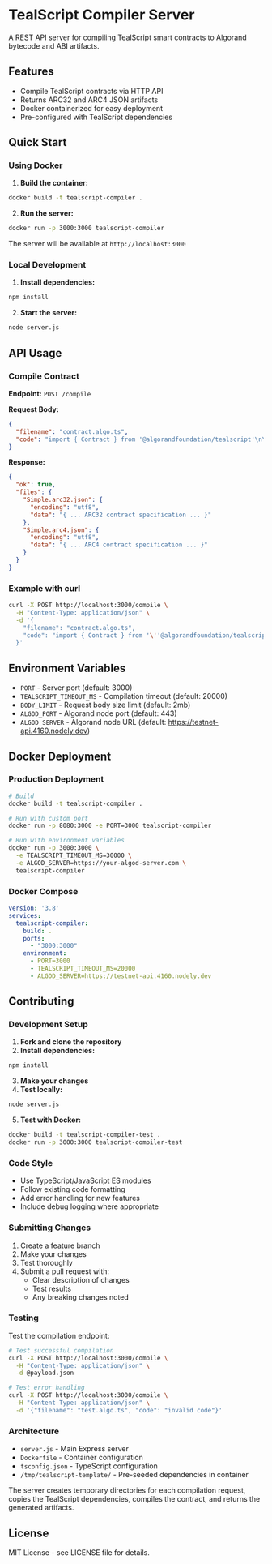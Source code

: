 # TealScript Compiler Server

A REST API server for compiling TealScript smart contracts to Algorand bytecode and ABI artifacts.

## Features

- Compile TealScript contracts via HTTP API
- Returns ARC32 and ARC4 JSON artifacts
- Docker containerized for easy deployment
- Pre-configured with TealScript dependencies

## Quick Start

### Using Docker

1. **Build the container:**
```bash
docker build -t tealscript-compiler .
```

2. **Run the server:**
```bash
docker run -p 3000:3000 tealscript-compiler
```

The server will be available at `http://localhost:3000`

### Local Development

1. **Install dependencies:**
```bash
npm install
```

2. **Start the server:**
```bash
node server.js
```

## API Usage

### Compile Contract

**Endpoint:** `POST /compile`

**Request Body:**
```json
{
  "filename": "contract.algo.ts",
  "code": "import { Contract } from '@algorandfoundation/tealscript'\n\nexport default class Simple extends Contract {\n  counter = GlobalStateKey<uint64>({ key: 'counter' });\n\n  incr(i: uint64): void {\n    this.counter.value = this.counter.value + i;\n  }\n}"
}
```

**Response:**
```json
{
  "ok": true,
  "files": {
    "Simple.arc32.json": {
      "encoding": "utf8",
      "data": "{ ... ARC32 contract specification ... }"
    },
    "Simple.arc4.json": {
      "encoding": "utf8", 
      "data": "{ ... ARC4 contract specification ... }"
    }
  }
}
```

### Example with curl

```bash
curl -X POST http://localhost:3000/compile \
  -H "Content-Type: application/json" \
  -d '{
    "filename": "contract.algo.ts",
    "code": "import { Contract } from '\''@algorandfoundation/tealscript'\''\n\nexport default class Simple extends Contract {\n  counter = GlobalStateKey<uint64>({ key: '\''counter'\'' });\n\n  incr(i: uint64): void {\n    this.counter.value = this.counter.value + i;\n  }\n}"
  }'
```

## Environment Variables

- `PORT` - Server port (default: 3000)
- `TEALSCRIPT_TIMEOUT_MS` - Compilation timeout (default: 20000)
- `BODY_LIMIT` - Request body size limit (default: 2mb)
- `ALGOD_PORT` - Algorand node port (default: 443)
- `ALGOD_SERVER` - Algorand node URL (default: https://testnet-api.4160.nodely.dev)

## Docker Deployment

### Production Deployment

```bash
# Build
docker build -t tealscript-compiler .

# Run with custom port
docker run -p 8080:3000 -e PORT=3000 tealscript-compiler

# Run with environment variables
docker run -p 3000:3000 \
  -e TEALSCRIPT_TIMEOUT_MS=30000 \
  -e ALGOD_SERVER=https://your-algod-server.com \
  tealscript-compiler
```

### Docker Compose

```yaml
version: '3.8'
services:
  tealscript-compiler:
    build: .
    ports:
      - "3000:3000"
    environment:
      - PORT=3000
      - TEALSCRIPT_TIMEOUT_MS=20000
      - ALGOD_SERVER=https://testnet-api.4160.nodely.dev
```

## Contributing

### Development Setup

1. **Fork and clone the repository**
2. **Install dependencies:**
```bash
npm install
```

3. **Make your changes**
4. **Test locally:**
```bash
node server.js
```

5. **Test with Docker:**
```bash
docker build -t tealscript-compiler-test .
docker run -p 3000:3000 tealscript-compiler-test
```

### Code Style

- Use TypeScript/JavaScript ES modules
- Follow existing code formatting
- Add error handling for new features
- Include debug logging where appropriate

### Submitting Changes

1. Create a feature branch
2. Make your changes
3. Test thoroughly
4. Submit a pull request with:
   - Clear description of changes
   - Test results
   - Any breaking changes noted

### Testing

Test the compilation endpoint:

```bash
# Test successful compilation
curl -X POST http://localhost:3000/compile \
  -H "Content-Type: application/json" \
  -d @payload.json

# Test error handling
curl -X POST http://localhost:3000/compile \
  -H "Content-Type: application/json" \
  -d '{"filename": "test.algo.ts", "code": "invalid code"}'
```

### Architecture

- `server.js` - Main Express server
- `Dockerfile` - Container configuration
- `tsconfig.json` - TypeScript configuration
- `/tmp/tealscript-template/` - Pre-seeded dependencies in container

The server creates temporary directories for each compilation request, copies the TealScript dependencies, compiles the contract, and returns the generated artifacts.

## License

MIT License - see LICENSE file for details.